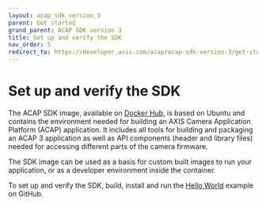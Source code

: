 ```yaml
---
layout: acap_sdk_version_3
parent: Get started
grand_parent: ACAP SDK version 3
title: Set up and verify the SDK
nav_order: 5
redirect_to: https://developer.axis.com/acap/acap-sdk-version-3/get-started/set-up-and-verify-the-sdk
---
```

# Set up and verify the SDK

The ACAP SDK image, available on [Docker Hub](https://hub.docker.com/r/axisecp/acap-sdk), is based on Ubuntu and contains the environment needed for building an AXIS Camera Application Platform (ACAP) application. It includes all tools for building and packaging an ACAP 3 application as well as API components (header and library files) needed for accessing different parts of the camera firmware.

The SDK image can be used as a basis for custom built images to run your application, or as a developer environment inside the container.

To set up and verify the SDK, build, install and run the [Hello World](https://github.com/AxisCommunications/acap3-examples/tree/main/hello-world) example on GitHub.
